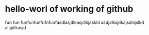 # hello-worl of working of github

fun fun funfunfunfufnfunfasdlasjdlkasjdlkjaskld
asdjalksjdkajsdlajslkd
alsjdlkasjd
